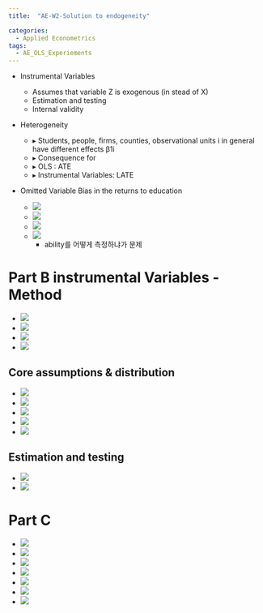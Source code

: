 ```yaml
---
title:  "AE-W2-Solution to endogeneity"

categories:
  - Applied Econometrics
tags:
  - AE_OLS_Experiements
---
```


- Instrumental Variables
    -  Assumes that variable Z is exogenous (in stead of X)
    -  Estimation and testing
    -  Internal validity
- Heterogeneity
    - ▸ Students, people, firms, counties, observational units i in general have different effects β1i
    - ▸ Consequence for
    - ▸ OLS : ATE
    - ▸ Instrumental Variables: LATE

 - Omitted Variable Bias in the returns to education
    - ![](2021-09-21-09-12-38.png)
    - ![](2021-09-21-09-14-38.png)
    - ![](2021-09-21-09-16-22.png)
    - ![](2021-09-21-09-18-06.png)
      - ability를 어떻게 측정하냐가 문제
# Part B instrumental Variables -  Method

- ![](2021-09-21-09-19-20.png)
- ![](2021-09-21-09-27-18.png)
- ![](2021-09-21-09-28-44.png)
- ![](2021-09-21-09-33-25.png)

## Core assumptions & distribution
-   ![](2021-09-21-09-40-52.png)
-   ![](2021-09-21-09-46-06.png)
-   ![](2021-09-21-09-48-19.png)
-   ![](2021-09-21-09-49-46.png)
-   ![](2021-09-21-09-53-06.png)

## Estimation and testing

- ![](2021-09-21-09-53-37.png)
- ![](2021-09-21-09-54-35.png)

# Part C

- ![](2021-09-21-09-58-23.png)
- ![](2021-09-21-10-01-52.png)
- ![](2021-09-21-10-02-37.png)
- ![](2021-09-21-10-03-28.png)
- ![](2021-09-21-10-08-22.png)
- ![](2021-09-21-10-10-48.png)
- ![](2021-09-21-10-14-11.png)